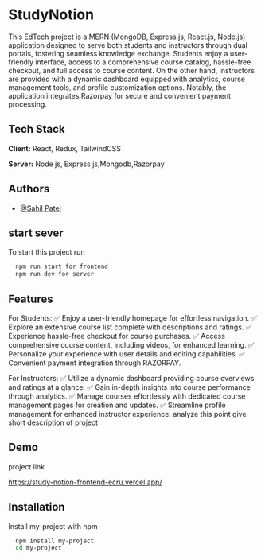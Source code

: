 
# StudyNotion

This EdTech project is a MERN (MongoDB, Express.js, React.js, Node.js) application designed to serve both students and instructors through dual portals, fostering seamless knowledge exchange. Students enjoy a user-friendly interface, access to a comprehensive course catalog, hassle-free checkout, and full access to course content. On the other hand, instructors are provided with a dynamic dashboard equipped with analytics, course management tools, and profile customization options. Notably, the application integrates Razorpay for secure and convenient payment processing.




## Tech Stack

**Client:** React, Redux, TailwindCSS

**Server:** Node js, Express js,Mongodb,Razorpay


## Authors

- [@Sahil Patel](https://www.github.com/sahil99811)


## start sever

To start this project run

```bash
  npm run start for frontend
  npm run dev for server
```


## Features
For Students:
✅ Enjoy a user-friendly homepage for effortless navigation.
✅ Explore an extensive course list complete with descriptions and ratings.
✅ Experience hassle-free checkout for course purchases.
✅ Access comprehensive course content, including videos, for enhanced learning.
✅ Personalize your experience with user details and editing capabilities.
✅ Convenient payment integration through RAZORPAY.

For Instructors:
✅ Utilize a dynamic dashboard providing course overviews and ratings at a glance.
✅ Gain in-depth insights into course performance through analytics.
✅ Manage courses effortlessly with dedicated course management pages for creation and updates.
✅ Streamline profile management for enhanced instructor experience.
analyze this point give short description of project


## Demo

project link

https://study-notion-frontend-ecru.vercel.app/
## Installation

Install my-project with npm

```bash
  npm install my-project
  cd my-project
```
    

